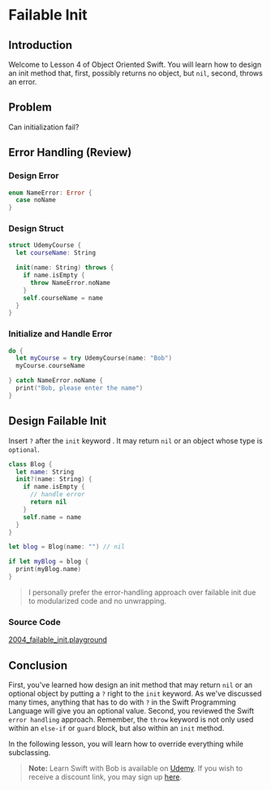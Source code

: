 # Failable Init

## Introduction
Welcome to Lesson 4 of Object Oriented Swift. You will learn how to design an init method that, first, possibly returns no object, but `nil`, second, throws an error.

## Problem
Can initialization fail?

## Error Handling (Review)

### Design Error

```swift
enum NameError: Error {
  case noName
}
```

### Design Struct

```swift
struct UdemyCourse {
  let courseName: String

  init(name: String) throws {
    if name.isEmpty {
      throw NameError.noName
    }
    self.courseName = name
  }
}
```

### Initialize and Handle Error

```swift
do {
  let myCourse = try UdemyCourse(name: "Bob")
  myCourse.courseName

} catch NameError.noName {
  print("Bob, please enter the name")
}
```

## Design Failable Init
Insert `?` after the `init` keyword . It may return `nil` or an object whose type is `optional`.

```swift
class Blog {
  let name: String
  init?(name: String) {
    if name.isEmpty {
      // handle error
      return nil
    }
    self.name = name
  }
}

let blog = Blog(name: "") // nil

if let myBlog = blog {
  print(myBlog.name)
}
```

> I personally prefer the error-handling approach over failable init due to modularized code and no unwrapping.


### Source Code
[2004_failable_init.playground](https://www.dropbox.com/sh/na78xmuv8x73du9/AABeGi4-9I36k54_zIum9mb3a?dl=0)

## Conclusion
First, you've learned how design an init method that may return `nil` or an optional object by putting a `?` right to the `init` keyword. As we've discussed many times, anything that has to do with `?` in the Swift Programming Language will give you an optional value. Second, you reviewed the Swift `error handling` approach. Remember, the `throw` keyword is not only used within an `else-if` or `guard` block, but also within an `init` method.

In the following lesson, you will learn how to override everything while subclassing.

> **Note:** Learn Swift with Bob is available on [Udemy](https://udemy.com/learn-swift-with-bob/). If you wish to receive a discount link, you may sign up [here](https://goo.gl/RR4K27).